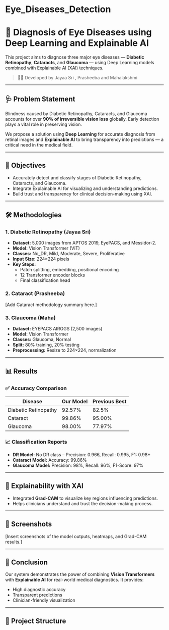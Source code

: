 # Eye_Diseases_Detection
# 🧠 Diagnosis of Eye Diseases using Deep Learning and Explainable AI

This project aims to diagnose three major eye diseases — **Diabetic Retinopathy**, **Cataracts**, and **Glaucoma** — using Deep Learning models combined with Explainable AI (XAI) techniques.

> 👩‍💻 Developed by Jayaa Sri , Prasheeba and Mahalakshmi

---

## 🩺 Problem Statement

Blindness caused by Diabetic Retinopathy, Cataracts, and Glaucoma accounts for over **90% of irreversible vision loss** globally. Early detection plays a vital role in preserving vision.

We propose a solution using **Deep Learning** for accurate diagnosis from retinal images and **Explainable AI** to bring transparency into predictions — a critical need in the medical field.

---

## 🎯 Objectives

- Accurately detect and classify stages of Diabetic Retinopathy, Cataracts, and Glaucoma.
- Integrate Explainable AI for visualizing and understanding predictions.
- Build trust and transparency for clinical decision-making using XAI.

---


## 🛠️ Methodologies

### 1. Diabetic Retinopathy (Jayaa Sri)

- **Dataset:** 5,000 images from APTOS 2019, EyePACS, and Messidor-2.
- **Model:** Vision Transformer (ViT)
- **Classes:** No_DR, Mild, Moderate, Severe, Proliferative
- **Input Size:** 224×224 pixels
- **Key Steps:**
  - Patch splitting, embedding, positional encoding
  - 12 Transformer encoder blocks
  - Final classification head

### 2. Cataract (Prasheeba)

[Add Cataract methodology summary here.]

### 3. Glaucoma (Maha)

- **Dataset:** EYEPACS AIROGS (2,500 images)
- **Model:** Vision Transformer
- **Classes:** Glaucoma, Normal
- **Split:** 80% training, 20% testing
- **Preprocessing:** Resize to 224×224, normalization

---

## 📊 Results

### ✅ Accuracy Comparison

| Disease             | Our Model | Previous Best |
|---------------------|-----------|----------------|
| Diabetic Retinopathy | 92.57%    | 82.5%          |
| Cataract             | 99.86%    | 95.00%         |
| Glaucoma             | 98.00%    | 77.97%         |

### 📈 Classification Reports

- **DR Model:** No DR class – Precision: 0.966, Recall: 0.995, F1: 0.98+
- **Cataract Model:** Accuracy: 99.86%
- **Glaucoma Model:** Precision: 98%, Recall: 96%, F1-Score: 97%

---

## 📌 Explainability with XAI

- Integrated **Grad-CAM** to visualize key regions influencing predictions.
- Helps clinicians understand and trust the decision-making process.

---

## 📸 Screenshots

[Insert screenshots of the model outputs, heatmaps, and Grad-CAM results.]

---

## 🧾 Conclusion

Our system demonstrates the power of combining **Vision Transformers** with **Explainable AI** for real-world medical diagnostics. It provides:
- High diagnostic accuracy
- Transparent predictions
- Clinician-friendly visualization

---

## 📂 Project Structure


